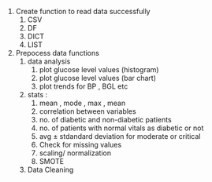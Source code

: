 1. Create function to read data successfully 
   1. CSV
   2. DF
   3. DICT
   4. LIST
2. Prepocess data functions
   1. data analysis 
      1. plot glucose level values (histogram)
      2. plot glucose level values (bar chart)
      3. plot trends for BP , BGL etc
   2. stats : 
      1. mean , mode , max , mean 
      2. correlation between variables
      3. no. of diabetic and non-diabetic patients
      4. no. of patients with normal vitals as diabetic or not 
      5. avg ± stdandard deviation for moderate or critical
      6. Check for missing values
      7. scaling/ normalization
      8. SMOTE
   3. Data Cleaning